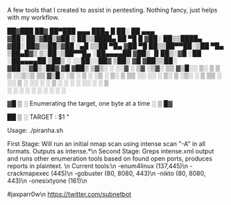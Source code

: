 
A few tools that I created to assist in pentesting. Nothing fancy, just helps with my workflow. 


  ██▓███   ██▓ ██▀███   ▄▄▄       ███▄    █  ██░ ██  ▄▄▄      
 ▓██░  ██▒▓██▒▓██ ▒ ██▒▒████▄     ██ ▀█   █ ▓██░ ██▒▒████▄    
 ▓██░ ██▓▒▒██▒▓██ ░▄█ ▒▒██  ▀█▄  ▓██  ▀█ ██▒▒██▀▀██░▒██  ▀█▄  
 ▒██▄█▓▒ ▒░██░▒██▀▀█▄  ░██▄▄▄▄██ ▓██▒  ▐▌██▒░▓█ ░██ ░██▄▄▄▄██ 
 ▒██▒ ░  ░░██░░██▓ ▒██▒ ▓█   ▓██▒▒██░   ▓██░░▓█▒░██▓ ▓█   ▓██▒
 ▒▓▒░ ░  ░░▓  ░ ▒▓ ░▒▓░ ▒▒   ▓▒█░░ ▒░   ▒ ▒  ▒ ░░▒░▒ ▒▒   ▓▒█░
 ░▒ ░      ▒ ░  ░▒ ░ ▒░  ▒   ▒▒ ░░ ░░   ░ ▒░ ▒ ░▒░ ░  ▒   ▒▒ ░
 ░░        ▒ ░  ░░   ░   ░   ▒      ░   ░ ░  ░  ░░ ░  ░   ▒   
           ░     ░           ░  ░         ░  ░  ░  ░      ░  ░
                                                         
▓█  ▒  ░   Enumerating the target, one byte at a time  ░  ▒ █▓

██  ▒  ░   TARGET : $1 "  

Usage: ./piranha.sh <target IP>

First Stage: Will run an initial nmap scan using intense scan "-A" in all formats. Outputs as intense.*\n
Second Stage: Greps intense.xml output and runs other enumeration tools based on found open ports, produces reports in plaintext. \n
Current tools:\n
  -enum4linux (137,445)\n
  -crackmapexec (445)\n
  -gobuster (80, 8080, 443)\n
  -nikto (80, 8080, 443)\n
  -onesixtyone (161)\n
  
#jaxparr0w\n
https://twitter.com/subnetbot
  
